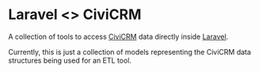 # Laravel <> CiviCRM

A collection of tools to access [CiviCRM](https://civicrm.org/) data directly inside [Laravel](https://laravel.com/).

Currently, this is just a collection of models representing the CiviCRM data structures being used for an ETL tool.